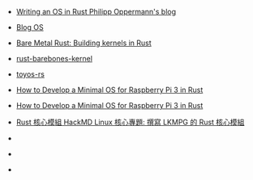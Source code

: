 

- [Writing an OS in Rust Philipp Oppermann's blog](https://os.phil-opp.com/)


- [Blog OS](https://github.com/phil-opp/blog_os)

- [Bare Metal Rust: Building kernels in Rust](http://www.randomhacks.net/bare-metal-rust/)

- [rust-barebones-kernel](https://github.com/thepowersgang/rust-barebones-kernel/tree/master)

- [toyos-rs](https://github.com/emk/toyos-rs/tree/master)

- [How to Develop a Minimal OS for Raspberry Pi 3 in Rust](https://www.apriorit.com/dev-blog/696-kernel-embedded-development-for-raspberry-pi)

- [How to Develop a Minimal OS for Raspberry Pi 3 in Rust](https://www.apriorit.com/dev-blog/696-kernel-embedded-development-for-raspberry-pi)



- [ Rust 核心模組 HackMD Linux 核心專題: 撰寫 LKMPG 的 Rust 核心模組](https://hackmd.io/@sysprog/Sk8IMQ9S2#Linux-%E6%A0%B8%E5%BF%83%E5%B0%88%E9%A1%8C-%E6%92%B0%E5%AF%AB-LKMPG-%E7%9A%84-Rust-%E6%A0%B8%E5%BF%83%E6%A8%A1%E7%B5%84)

- []()

- []()

- []()